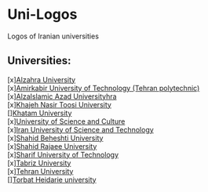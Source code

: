 # Uni-Logos
Logos of Iranian universities<br>


## Universities:

[x][Alzahra University](/Alzahra/)<br>
[x][Amirkabir University of Technology (Tehran polytechnic)](/Amirkabir/)<br>
[x][AlzaIslamic Azad Universityhra](/Islamic%20azad/)<br>
[x][Khajeh Nasir Toosi University](/Khajeh%20Nasir/)<br>
[][Khatam University](/Khatam/)<br>
[x][University of Science and Culture](/Science%20&%20Culture/)<br>
[x][Iran University of Science and Technology](/Science%20&%20Technology/)<br>
[x][Shahid Beheshti University](/Shahid%20Beheshti/)<br>
[x][Shahid Rajaee University](/Shahid%20Rajaee/)<br>
[x][Sharif University of Technology](/Sharif/)<br>
[x][Tabriz University](/Tabriz/)<br>
[x][Tehran University](/Tehran/)<br>
[][Torbat Heidarie university](/Torbat%20Heidarieh/)<br>
